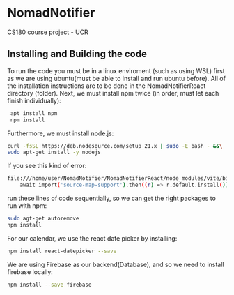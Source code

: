 # NomadNotifier
CS180 course project - UCR

## Installing and Building the code  
To run the code you must be in a linux enviroment (such as using WSL) first as we are using ubuntu(must be able to install and run ubuntu before). All of the installation instructions are to be done in the NomadNotifierReact directory (folder). Next, we must install npm twice (in order, must let each finish individually):  
```bash
 apt install npm
 npm install
```
Furthermore, we must install node.js: 
```bash
curl -fsSL https://deb.nodesource.com/setup_21.x | sudo -E bash - &&\
sudo apt-get install -y nodejs
```
If you see this kind of error: 
```bash
file:///home/user/NomadNotifier/NomadNotifierReact/node_modules/vite/bin/vite.js:7
    await import('source-map-support').then((r) => r.default.install())
```
run these lines of code sequentially, so we can get the right packages to run with npm: 
```bash
sudo agt-get autoremove
npm install
```
For our calendar, we use the react date picker by installing:
```bash
npm install react-datepicker --save
```
We are using Firebase as our backend(Database), and so we need to install firebase locally: 
```bash
npm install --save firebase
```
